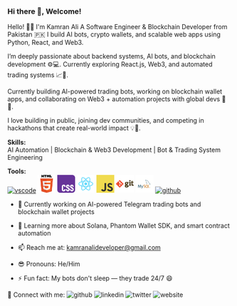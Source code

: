 ### Hi there 👋, Welcome!


Hello! 👋🏻 I'm Kamran Ali
A Software Engineer & Blockchain Developer from Pakistan 🇵🇰
I build AI bots, crypto wallets, and scalable web apps using Python, React, and Web3.

I’m deeply passionate about backend systems, AI bots, and blockchain development ⚙️💻.
Currently exploring React.js, Web3, and automated trading systems 📈🤖.

Currently building AI-powered trading bots, working on blockchain wallet apps, and collaborating on Web3 + automation projects with global devs 🤝🌐.

I love building in public, joining dev communities, and competing in hackathons that create real-world impact 💡🚀.

**Skills:**  
AI Automation | Blockchain & Web3 Development | Bot & Trading System Engineering

**Tools:**   
[<img src='https://upload.wikimedia.org/wikipedia/commons/thumb/2/2d/Visual_Studio_Code_1.18_icon.svg/1200px-Visual_Studio_Code_1.18_icon.svg.png' alt='vscode' height='40'>](https://github.com/nikxherrera)  [<img src='https://raw.githubusercontent.com/github/explore/80688e429a7d4ef2fca1e82350fe8e3517d3494d/topics/html/html.png' alt='html' height='40'>](https://www.linkedin.com/in/nikxherrera/)  [<img src='https://raw.githubusercontent.com/github/explore/80688e429a7d4ef2fca1e82350fe8e3517d3494d/topics/css/css.png' alt='css' height='40'>](https://www.instagram.com/nikxherrera/)  [<img src='https://raw.githubusercontent.com/github/explore/80688e429a7d4ef2fca1e82350fe8e3517d3494d/topics/react/react.png' alt='reactjs' height='40'>](https://twitter.com/nikxherrera)  [<img src='https://raw.githubusercontent.com/github/explore/80688e429a7d4ef2fca1e82350fe8e3517d3494d/topics/javascript/javascript.png' alt='js' height='40'>](nikxherrera.github.io)  [<img src='https://raw.githubusercontent.com/github/explore/80688e429a7d4ef2fca1e82350fe8e3517d3494d/topics/git/git.png' alt='git' height='40'>](https://github.com/nikxherrera) [<img src='https://raw.githubusercontent.com/github/explore/80688e429a7d4ef2fca1e82350fe8e3517d3494d/topics/mysql/mysql.png' alt='mysql' height='40'>](https://www.instagram.com/nikxherrera/)  [<img src='https://github.githubassets.com/images/modules/logos_page/GitHub-Mark.png' alt='github' height='40'>](https://twitter.com/nikxherrera) 



- 🔭 Currently working on AI-powered Telegram trading bots and blockchain wallet projects

- 🌱 Learning more about Solana, Phantom Wallet SDK, and smart contract automation

- 📫 Reach me at: kamranalideveloper@gmail.com

- 😎 Pronouns: He/Him

- ⚡ Fun fact: My bots don't sleep — they trade 24/7 😄

🔗 Connect with me:
<img src='https://cdn.jsdelivr.net/npm/simple-icons@3.0.1/icons/github.svg' alt='github' height='40'>
<img src='https://cdn.jsdelivr.net/npm/simple-icons@3.0.1/icons/linkedin.svg' alt='linkedin' height='40'>
<img src='https://cdn.jsdelivr.net/npm/simple-icons@3.0.1/icons/twitter.svg' alt='twitter' height='40'>
<img src='https://cdn.jsdelivr.net/npm/simple-icons@3.0.1/icons/icloud.svg' alt='website' height='40'>
